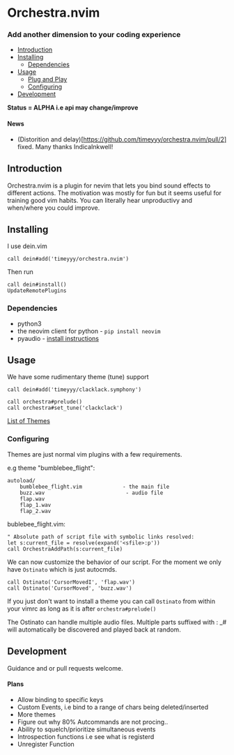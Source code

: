# Orchestra.nvim
### Add another dimension to your coding experience

- [Introduction](#introduction)
- [Installing](#installing)
    - [Dependencies](#dependencies)
- [Usage](#usage)
    - [Plug and Play](#plugandplay)
    - [Configuring](#configuring)
- [Development](#development)

__Status = ALPHA i.e api may change/improve__

#### News

 * (Distorition and delay)[https://github.com/timeyyy/orchestra.nvim/pull/2] fixed. Many thanks IndicaInkwell!


## <a id="introduction"></a>Introduction

Orchestra.nvim is a plugin for nevim that lets you bind sound effects
to different actions.  The motivation was mostly for fun but it seems 
useful for training good vim habits. You can literally hear unproductivy
and when/where you could improve.


## <a id="installing"></a>Installing

I use dein.vim

```VimL
call dein#add('timeyyy/orchestra.nvim')
```

Then run 
```VimL
call dein#install()
UpdateRemotePlugins
```


### <a id="dependencies"></a>Dependencies 
 * python3
 * the neovim client for python - `pip install neovim`
 * pyaudio - [install instructions](http://people.csail.mit.edu/hubert/pyaudio/)


## <a id="usage"></a>Usage

We have some rudimentary theme (tune) support

```VimL
call dein#add('timeyyy/clacklack.symphony')

call orchestra#prelude()
call orchestra#set_tune('clackclack')
```

[List of Themes](https://github.com/timeyyy/orchestra.nvim/wiki/Themes)


### <a id="configuring"></a>Configuring

Themes are just normal vim plugins with a few requirements.

e.g theme "bumblebee\_flight": 

    autoload/
        bumblebee_flight.vim             - the main file
        buzz.wav                          - audio file
        flap.wav 
        flap_1.wav 
        flap_2.wav 

bublebee\_flight.vim:

```VimL
" Absolute path of script file with symbolic links resolved:
let s:current_file = resolve(expand('<sfile>:p'))
call OrchestraAddPath(s:current_file)
```

We can now customize the behavior of our script.  For the moment we only have `Ostinato` which is just autocmds.

```VimL
call Ostinato('CursorMovedI', 'flap.wav')
call Ostinato('CursorMoved', 'buzz.wav')
```

If you just don't want to install a theme you can call `Ostinato` from within your vimrc as long as it is after `orchestra#prelude()`

The Ostinato can handle multiple audio files.
Multiple parts suffixed with : \_# will automatically be discovered and played back at random.


## <a id="development"></a>Development

Guidance and or pull requests welcome.

#### Plans

* Allow binding to specific keys 
* Custom Events, i.e bind to a range of chars being deleted/inserted
* More themes
* Figure out why 80% Autcommands are not procing..
* Ability to squelch/prioritize simultaneous events
* Introspection functions i.e see what is registerd
* Unregister Function

